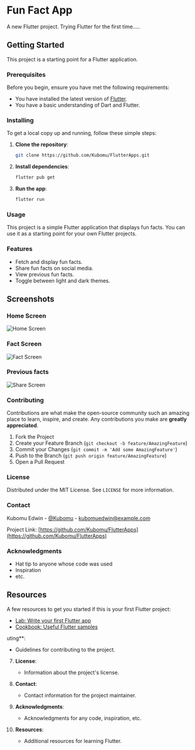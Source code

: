 # Fun Fact App

A new Flutter project. Trying Flutter for the first time.....

## Getting Started

This project is a starting point for a Flutter application.

### Prerequisites

Before you begin, ensure you have met the following requirements:
- You have installed the latest version of [Flutter](https://flutter.dev/docs/get-started/install).
- You have a basic understanding of Dart and Flutter.

### Installing

To get a local copy up and running, follow these simple steps:

1. **Clone the repository**:
   ```sh
   git clone https://github.com/Kubomu/FlutterApps.git
   ```

2. **Install dependencies**:
   ```sh
   flutter pub get
   ```

3. **Run the app**:
   ```sh
   flutter run
   ```

### Usage

This project is a simple Flutter application that displays fun facts. You can use it as a starting point for your own Flutter projects.

### Features

- Fetch and display fun facts.
- Share fun facts on social media.
- View previous fun facts.
- Toggle between light and dark themes.

## Screenshots

### Home Screen
![Home Screen](assets/screenshots/darkmode.png)

### Fact Screen
![Fact Screen](assets/screenshots/lightmode.png)

### Previous facts
![Share Screen](assets/screenshots/previous.png)


### Contributing


Contributions are what make the open-source community such an amazing place to learn, inspire, and create. Any contributions you make are **greatly appreciated**.

1. Fork the Project
2. Create your Feature Branch (`git checkout -b feature/AmazingFeature`)
3. Commit your Changes (`git commit -m 'Add some AmazingFeature'`)
4. Push to the Branch (`git push origin feature/AmazingFeature`)
5. Open a Pull Request

### License

Distributed under the MIT License. See `LICENSE` for more information.

### Contact

Kubomu Edwin - [@Kubomu](https://github.com/Kubomu) - kubomuedwin@example.com

Project Link: [https://github.com/Kubomu/FlutterApps](https://github.com/Kubomu/FlutterApps)

### Acknowledgments

- Hat tip to anyone whose code was used
- Inspiration
- etc.

## Resources

A few resources to get you started if this is your first Flutter project:

- [Lab: Write your first Flutter app](https://docs.flutter.dev/get-started/codelab)
- [Cookbook: Useful Flutter samples](https://docs.flutter.dev/cookbook)

uting**:
   - Guidelines for contributing to the project.

7. **License**:
   - Information about the project's license.

8. **Contact**:
   - Contact information for the project maintainer.

9. **Acknowledgments**:
   - Acknowledgments for any code, inspiration, etc.

10. **Resources**:
    - Additional resources for learning Flutter.


